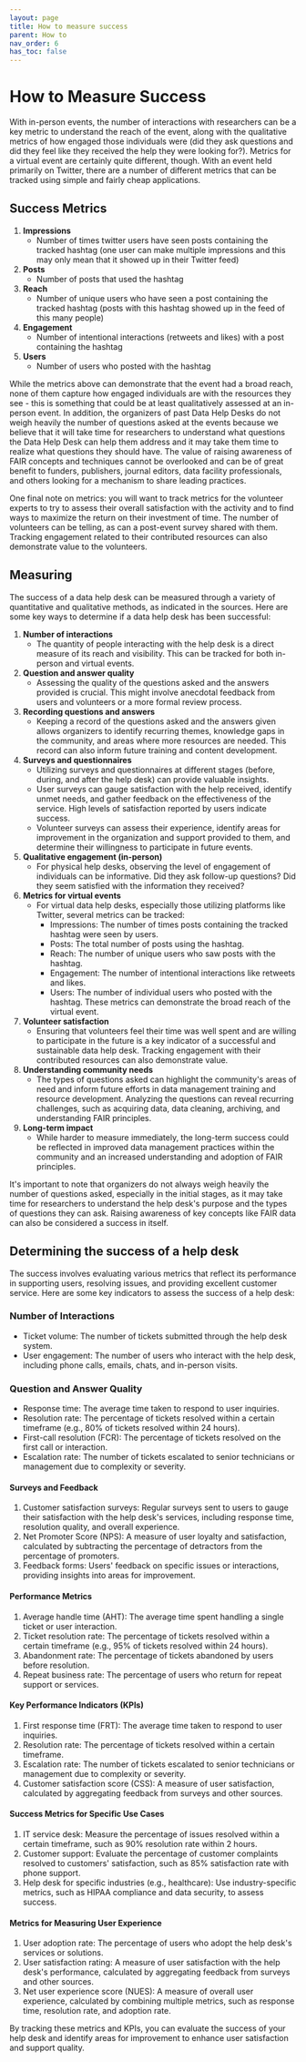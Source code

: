 ```yaml
---
layout: page
title: How to measure success
parent: How to
nav_order: 6
has_toc: false
---
```


# How to Measure Success

With in-person events, the number of interactions with researchers can be a key
metric to understand the reach of the event, along with the qualitative metrics
of how engaged those individuals were (did they ask questions and did they feel
like they received the help they were looking for?). Metrics for a virtual event
are certainly quite different, though. With an event held primarily on Twitter,
there are a number of different metrics that can be tracked using simple and
fairly cheap applications.

## Success Metrics

<!-- prettier-ignore -->
1. **Impressions**
    - Number of times twitter users have seen posts containing the tracked
      hashtag (one user can make multiple impressions and this may only mean
      that it showed up in their Twitter feed)
1. **Posts**
    - Number of posts that used the hashtag
1. **Reach**
    - Number of unique users who have seen a post containing the tracked hashtag
      (posts with this hashtag showed up in the feed of this many people)
1. **Engagement**
    - Number of intentional interactions (retweets and likes) with a post
      containing the hashtag
1. **Users**
    - Number of users who posted with the hashtag

While the metrics above can demonstrate that the event had a broad reach, none
of them capture how engaged individuals are with the resources they see - this
is something that could be at least qualitatively assessed at an in-person
event. In addition, the organizers of past Data Help Desks do not weigh heavily
the number of questions asked at the events because we believe that it will take
time for researchers to understand what questions the Data Help Desk can help
them address and it may take them time to realize what questions they should
have. The value of raising awareness of FAIR concepts and techniques cannot be
overlooked and can be of great benefit to funders, publishers, journal editors,
data facility professionals, and others looking for a mechanism to share leading
practices.

One final note on metrics: you will want to track metrics for the volunteer
experts to try to assess their overall satisfaction with the activity and to
find ways to maximize the return on their investment of time. The number of
volunteers can be telling, as can a post-event survey shared with them. Tracking
engagement related to their contributed resources can also demonstrate value to
the volunteers.

## Measuring

The success of a data help desk can be measured through a variety of
quantitative and qualitative methods, as indicated in the sources. Here are some
key ways to determine if a data help desk has been successful:

<!-- prettier-ignore -->
1. **Number of interactions**
    - The quantity of people interacting with the help
    desk is a direct measure of its reach and visibility. This can be tracked
    for both in-person and virtual events.
1. **Question and answer quality**
    - Assessing the quality of the questions asked
    and the answers provided is crucial. This might involve anecdotal feedback
    from users and volunteers or a more formal review process.
1. **Recording questions and answers**
    - Keeping a record of the questions asked and
    the answers given allows organizers to identify recurring themes, knowledge
    gaps in the community, and areas where more resources are needed. This
    record can also inform future training and content development.
1. **Surveys and questionnaires**
    - Utilizing surveys and questionnaires at
    different stages (before, during, and after the help desk) can provide
    valuable insights.
    -   User surveys can gauge satisfaction with the help received, identify
        unmet needs, and gather feedback on the effectiveness of the service.
        High levels of satisfaction reported by users indicate success.
    -   Volunteer surveys can assess their experience, identify areas for
        improvement in the organization and support provided to them, and
        determine their willingness to participate in future events.
1. **Qualitative engagement (in-person)**
    - For physical help desks, observing the
    level of engagement of individuals can be informative. Did they ask
    follow-up questions? Did they seem satisfied with the information they
    received?
1. **Metrics for virtual events**
    - For virtual data help desks, especially those
    utilizing platforms like Twitter, several metrics can be tracked:
        -   Impressions: The number of times posts containing the tracked hashtag
            were seen by users.
        -   Posts: The total number of posts using the hashtag.
        -   Reach: The number of unique users who saw posts with the hashtag.
        -   Engagement: The number of intentional interactions like retweets and
            likes.
        -   Users: The number of individual users who posted with the hashtag. These
            metrics can demonstrate the broad reach of the virtual event.
1. **Volunteer satisfaction**
    - Ensuring that volunteers feel their time was well
    spent and are willing to participate in the future is a key indicator of a
    successful and sustainable data help desk. Tracking engagement with their
    contributed resources can also demonstrate value.
1. **Understanding community needs**
    - The types of questions asked can highlight
    the community's areas of need and inform future efforts in data management
    training and resource development. Analyzing the questions can reveal
    recurring challenges, such as acquiring data, data cleaning, archiving, and
    understanding FAIR principles.
1. **Long-term impact**
    - While harder to measure immediately, the long-term success
    could be reflected in improved data management practices within the
    community and an increased understanding and adoption of FAIR principles.

It's important to note that organizers do not always weigh heavily the number of
questions asked, especially in the initial stages, as it may take time for
researchers to understand the help desk's purpose and the types of questions
they can ask. Raising awareness of key concepts like FAIR data can also be
considered a success in itself.

## Determining the success of a help desk

The success involves evaluating various metrics that reflect its performance in
supporting users, resolving issues, and providing excellent customer service.
Here are some key indicators to assess the success of a help desk:

### Number of Interactions

-   Ticket volume: The number of tickets submitted through the help desk system.
-   User engagement: The number of users who interact with the help desk,
    including phone calls, emails, chats, and in-person visits.

### Question and Answer Quality

-   Response time: The average time taken to respond to user inquiries.
-   Resolution rate: The percentage of tickets resolved within a certain
    timeframe (e.g., 80% of tickets resolved within 24 hours).
-   First-call resolution (FCR): The percentage of tickets resolved on the first
    call or interaction.
-   Escalation rate: The number of tickets escalated to senior technicians or
    management due to complexity or severity.

#### Surveys and Feedback

<!-- prettier-ignore -->
1. Customer satisfaction surveys: Regular surveys sent to users to gauge
   their satisfaction with the help desk's services, including response time,
   resolution quality, and overall experience.
2. Net Promoter Score (NPS): A measure of user loyalty and satisfaction,
   calculated by subtracting the percentage of detractors from the percentage of
   promoters.
3. Feedback forms: Users' feedback on specific issues or interactions,
   providing insights into areas for improvement.

#### Performance Metrics

1. Average handle time (AHT): The average time spent handling a single ticket or
   user interaction.
2. Ticket resolution rate: The percentage of tickets resolved within a certain
   timeframe (e.g., 95% of tickets resolved within 24 hours).
3. Abandonment rate: The percentage of tickets abandoned by users before
   resolution.
4. Repeat business rate: The percentage of users who return for repeat support
   or services.

#### Key Performance Indicators (KPIs)

1. First response time (FRT): The average time taken to respond to user
   inquiries.
2. Resolution rate: The percentage of tickets resolved within a certain
   timeframe.
3. Escalation rate: The number of tickets escalated to senior technicians or
   management due to complexity or severity.
4. Customer satisfaction score (CSS): A measure of user satisfaction, calculated
   by aggregating feedback from surveys and other sources.

#### Success Metrics for Specific Use Cases

1. IT service desk: Measure the percentage of issues resolved within a certain
   timeframe, such as 90% resolution rate within 2 hours.
2. Customer support: Evaluate the percentage of customer complaints resolved to
   customers' satisfaction, such as 85% satisfaction rate with phone support.
3. Help desk for specific industries (e.g., healthcare): Use industry-specific
   metrics, such as HIPAA compliance and data security, to assess success.

#### Metrics for Measuring User Experience

1. User adoption rate: The percentage of users who adopt the help desk's
   services or solutions.
2. User satisfaction rating: A measure of user satisfaction with the help desk's
   performance, calculated by aggregating feedback from surveys and other
   sources.
3. Net user experience score (NUES): A measure of overall user experience,
   calculated by combining multiple metrics, such as response time, resolution
   rate, and adoption rate.

By tracking these metrics and KPIs, you can evaluate the success of your help
desk and identify areas for improvement to enhance user satisfaction and support
quality.
